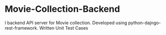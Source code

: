 # Movie-Collection-Backend
I backend API server for Movie collection. Developed using python-dajngo-rest-framework. Written Unit Test Cases
